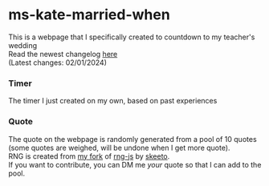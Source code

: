 # ms-kate-married-when
This is a webpage that I specifically created to countdown to my teacher's wedding <br>
Read the newest changelog [here](https://github.com/penny2k8/ms-kate-married-when/releases/tag/0.at.01) <br>
(Latest changes: 02/01/2024)

### Timer
The timer I just created on my own, based on past experiences

### Quote
The quote on the webpage is randomly generated from a pool of 10 quotes (some quotes are weighed, will be undone when I get more quote). <br> 
RNG is created from [my fork](https://github.com/penny2k8/rng-js) of [rng-js](https://github.com/skeeto/rng-js/tree/master) by [skeeto](https://github.com/skeeto). <br>
If you want to contribute, you can DM me *your* quote so that I can add to the pool.



